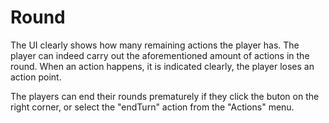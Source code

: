 # Round

The UI clearly shows how many remaining actions the player has.
The player can indeed carry out the aforementioned amount of actions in the round.
When an action happens, it is indicated clearly, the player loses an action point.

The players can end their rounds prematurely if they click the buton on the right corner, or select the "endTurn" action from the "Actions" menu.